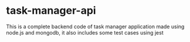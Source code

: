 # task-manager-api
This is a complete backend code of task manager application made using node.js and mongodb, it also includes some test cases using jest 
